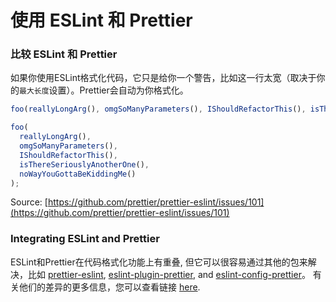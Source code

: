# 使用 ESLint 和 Prettier


### 比较 ESLint 和 Prettier

如果你使用ESLint格式化代码，它只是给你一个警告，比如这一行太宽（取决于你的`最大长度`设置）。Prettier会自动为你格式化。

```javascript
foo(reallyLongArg(), omgSoManyParameters(), IShouldRefactorThis(), isThereSeriouslyAnotherOne(), noWayYouGottaBeKiddingMe());
```

```javascript
foo(
  reallyLongArg(),
  omgSoManyParameters(),
  IShouldRefactorThis(),
  isThereSeriouslyAnotherOne(),
  noWayYouGottaBeKiddingMe()
);
```

Source: [https://github.com/prettier/prettier-eslint/issues/101](https://github.com/prettier/prettier-eslint/issues/101)

### Integrating ESLint and Prettier

ESLint和Prettier在代码格式化功能上有重叠, 但它可以很容易通过其他的包来解决，比如 [prettier-eslint](https://github.com/prettier/prettier-eslint), [eslint-plugin-prettier](https://github.com/prettier/eslint-plugin-prettier), and [eslint-config-prettier](https://github.com/prettier/eslint-config-prettier)。 有关他们的差异的更多信息，您可以查看链接 [here](https://stackoverflow.com/questions/44690308/whats-the-difference-between-prettier-eslint-eslint-plugin-prettier-and-eslint).
